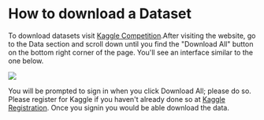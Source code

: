  # How to download a Dataset
 
To download datasets visit [Kaggle Competition](http://www.kaggle.com/competitions/wmcci).After visiting the website, go to the Data section and scroll down until you find the "Download All" button on the bottom right corner of the page. You'll see an interface similar to the one below.

![](https://user-images.githubusercontent.com/51315286/212347065-a10a187e-a49f-4329-a839-ac32d60b2ba8.png)
 
You will be prompted to sign in when you click Download All; please do so. Please register for Kaggle if you haven't already done so at [Kaggle Registration](https://www.kaggle.com/). Once you signin you would be able download the data.



